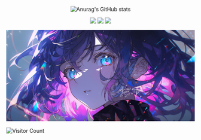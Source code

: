 <div id="title" align=center>

<!--
**ruixule/ruixule** is a ✨ _special_ ✨ repository because its `README.md` (this file) appears on your GitHub profile.

Here are some ideas to get you started:

- 🔭 I’m currently working on ...
- 🌱 I’m currently learning ...
- 👯 I’m looking to collaborate on ...
- 🤔 I’m looking for help with ...
- 💬 Ask me about ...
- 📫 How to reach me: ...
- 😄 Pronouns: ...
- ⚡ Fun fact: ...
-->

<!-- ![Modern C++ template][github-sub-title:img] -->

<!-- [![Anurag's GitHub stats](https://github-readme-stats.vercel.app/api?username=ruixule&show_icons=true&theme=tokyonight)] -->
![Anurag's GitHub stats](https://github-readme-stats.vercel.app/api?username=ruixule&show_icons=true&theme=tokyonight)


<!-- (https://b23.tv/iEJTnPp) -->


![](https://img.shields.io/badge/讨厌-学习-yellow) 
![](https://img.shields.io/badge/性格-开朗-red) 
![](https://img.shields.io/badge/爱好-二次元-red)

</div>

![头像](image/头像.jpg)

![Visitor Count](https://profile-counter.glitch.me/ruixule/count.svg)

[github-sub-title:img]: https://readme-typing-svg.herokuapp.com?font=Segoe+Script&center=true&lines=ruixule.
